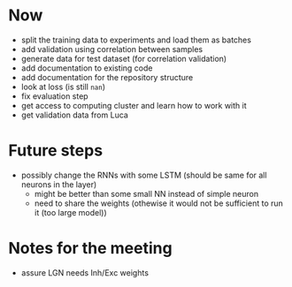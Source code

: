# Now
- split the training data to experiments and load them as batches
- add validation using correlation between samples
- generate data for test dataset (for correlation validation)
- add documentation to existing code
- add documentation for the repository structure
- look at loss (is still `nan`)
- fix evaluation step
- get access to computing cluster and learn how to work with it
- get validation data from Luca

# Future steps
- possibly change the RNNs with some LSTM (should be same for all neurons in the layer)
    - might be better than some small NN instead of simple neuron
    - need to share the weights (othewise it would not be sufficient to run it (too large model))


# Notes for the meeting
- assure LGN needs Inh/Exc weights